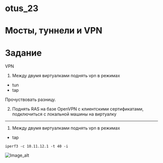 # otus_23
# Мосты, туннели и VPN

# Задание
VPN
1. Между двумя виртуалками поднять vpn в режимах
- tun
- tap

Прочуствовать разницу.

2. Поднять RAS на базе OpenVPN с клиентскими сертификатами, подключиться с локальной машины на виртуалку

__________________________________________________________________________________________________________________

1. Между двумя виртуалками поднять vpn в режимах
- tap

```iperf3 -c 10.11.12.1 -t 40 -i ```

![Image_alt](https://github.com/Edo1993/otus_23/blob/master/12.png)


